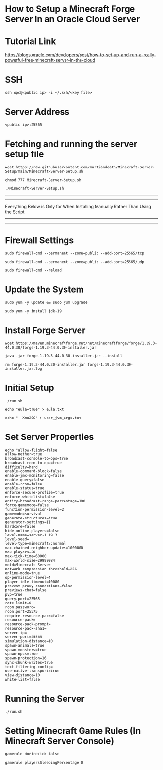 # How to Setup a Minecraft Forge Server in an Oracle Cloud Server


# Tutorial Link
https://blogs.oracle.com/developers/post/how-to-set-up-and-run-a-really-powerful-free-minecraft-server-in-the-cloud


# SSH

```shell
ssh opc@<public ip> -i ~/.ssh/<key file>
```

# Server Address

```
<public ip>:25565
```

# Fetching and running the server setup file

```shell
wget https://raw.githubusercontent.com/martiandeath/Minecraft-Server-Setup/main/Minecraft-Server-Setup.sh
```
```shell
chmod 777 Minecraft-Server-Setup.sh
```
```shell
./Minecraft-Server-Setup.sh
```

*****
*****
Everything Below is Only for When Installing Manually Rather Than Using the Script
*****
*****


# Firewall Settings

```shell
sudo firewall-cmd --permanent --zone=public --add-port=25565/tcp
```
```shell
sudo firewall-cmd --permanent --zone=public --add-port=25565/udp
```
```shell
sudo firewall-cmd --reload
```

# Update the System

```shell
sudo yum -y update && sudo yum upgrade
```
```shell
sudo yum -y install jdk-19
```

# Install Forge Server

```shell
wget https://maven.minecraftforge.net/net/minecraftforge/forge/1.19.3-44.0.30/forge-1.19.3-44.0.30-installer.jar
```
```shell
java -jar forge-1.19.3-44.0.30-installer.jar --install
```
```shell
rm forge-1.19.3-44.0.30-installer.jar forge-1.19.3-44.0.30-installer.jar.log
```

# Initial Setup

```shell
./run.sh
```
```shell
echo "eula=true" > eula.txt
```
```shell
echo " -Xmx20G" > user_jvm_args.txt
```

# Set Server Properties

```shell
echo "allow-flight=false
allow-nether=true
broadcast-console-to-ops=true
broadcast-rcon-to-ops=true
difficulty=hard
enable-command-block=false
enable-jmx-monitoring=false
enable-query=false
enable-rcon=false
enable-status=true
enforce-secure-profile=true
enforce-whitelist=false
entity-broadcast-range-percentage=100
force-gamemode=false
function-permission-level=2
gamemode=survival
generate-structures=true
generator-settings={}
hardcore=false
hide-online-players=false
level-name=server-1.19.3
level-seed=
level-type=minecraft\:normal
max-chained-neighbor-updates=1000000
max-players=20
max-tick-time=60000
max-world-size=29999984
motd=Minecraft Server
network-compression-threshold=256
online-mode=true
op-permission-level=4
player-idle-timeout=10080
prevent-proxy-connections=false
previews-chat=false
pvp=true
query.port=25565
rate-limit=0
rcon.password=
rcon.port=25575
require-resource-pack=false
resource-pack=
resource-pack-prompt=
resource-pack-sha1=
server-ip=
server-port=25565
simulation-distance=10
spawn-animals=true
spawn-monsters=true
spawn-npcs=true
spawn-protection=16
sync-chunk-writes=true
text-filtering-config=
use-native-transport=true
view-distance=10
white-list=false
```

# Running the Server

```shell
./run.sh
```

# Setting Minecraft Game Rules (In Minecraft Server Console)

```
gamerule doFireTick false
```
```
gamerule playersSleepingPercentage 0
```
